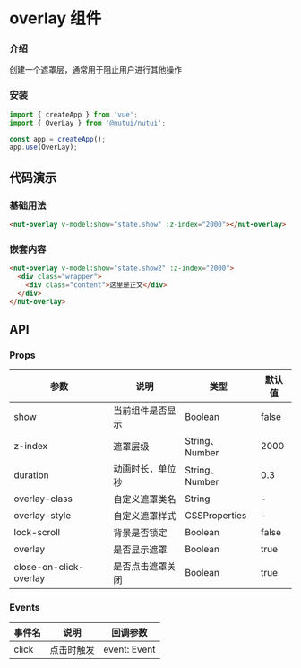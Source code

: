 # overlay 组件

### 介绍

创建一个遮罩层，通常用于阻止用户进行其他操作

### 安装

```javascript
import { createApp } from 'vue';
import { OverLay } from '@nutui/nutui';

const app = createApp();
app.use(OverLay);
```

## 代码演示

### 基础用法

```html
<nut-overlay v-model:show="state.show" :z-index="2000"></nut-overlay>
```

### 嵌套内容

```html
<nut-overlay v-model:show="state.show2" :z-index="2000">
  <div class="wrapper">
    <div class="content">这里是正文</div>
  </div>
</nut-overlay>
```

## API

### Props

| 参数                   | 说明             | 类型           | 默认值 |
| ---------------------- | ---------------- | -------------- | ------ |
| show                   | 当前组件是否显示 | Boolean        | false  |
| z-index                | 遮罩层级         | String、Number | 2000   |
| duration               | 动画时长，单位秒 | String、Number | 0.3    |
| overlay-class          | 自定义遮罩类名   | String         | -      |
| overlay-style          | 自定义遮罩样式   | CSSProperties  | -      |
| lock-scroll            | 背景是否锁定     | Boolean        | false  |
| overlay                | 是否显示遮罩     | Boolean        | true   |
| close-on-click-overlay | 是否点击遮罩关闭 | Boolean        | true   |

### Events

| 事件名 | 说明       | 回调参数     |
| ------ | ---------- | ------------ |
| click  | 点击时触发 | event: Event |

